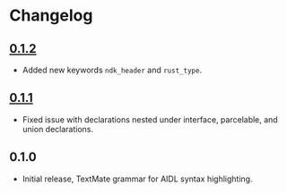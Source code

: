 # Changelog

## [0.1.2]

- Added new keywords `ndk_header` and `rust_type`.

## [0.1.1]

- Fixed issue with declarations nested under interface, parcelable, and union declarations.

## 0.1.0

- Initial release, TextMate grammar for AIDL syntax highlighting.

[0.1.1]: https://github.com/google/aidl-language/compare/0.1.0...0.1.1
[0.1.2]: https://github.com/google/aidl-language/compare/0.1.1...0.1.2
